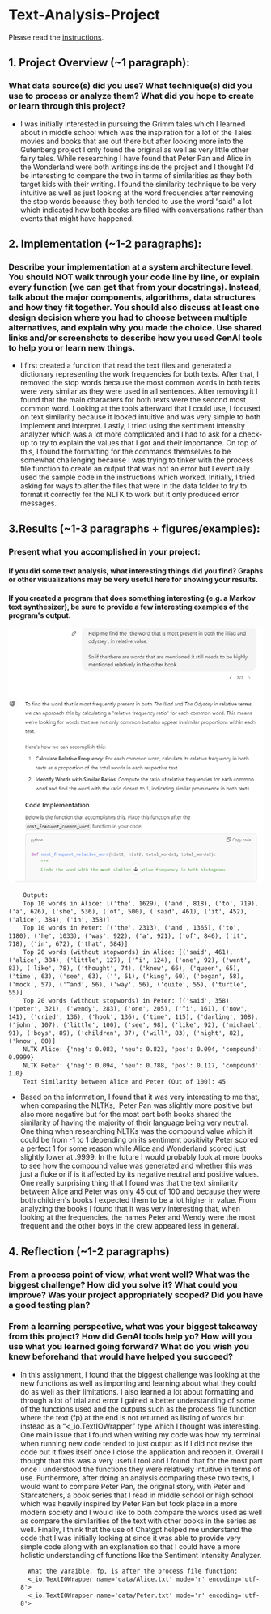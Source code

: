 # Text-Analysis-Project

Please read the [instructions](instructions.md).


## 1. Project Overview (~1 paragraph): 
### What data source(s) did you use? What technique(s) did you use to process or analyze them? What did you hope to create or learn through this project?

- I was initially interested in pursuing the Grimm tales which I learned about in middle school which was the inspiration for a lot of the Tales movies and books that are out there but after looking more into the Gutenberg project I only found the original as well as very little other fairy tales. While researching I have found that Peter Pan and Alice in the Wonderland were both writings inside the project and I thought I'd be interesting to compare the two in terms of similarities as they both target kids with their writing. I found the similarity technique to be very intuitive as well as just looking at the word frequencies after removing the stop words because they both tended to use the word “said” a lot which indicated how both books are filled with conversations rather than events that might have happened.

## 2. Implementation (~1-2 paragraphs):
### Describe your implementation at a system architecture level. You should NOT walk through your code line by line, or explain every function (we can get that from your docstrings). Instead, talk about the major components, algorithms, data structures and how they fit together. You should also discuss at least one design decision where you had to choose between multiple alternatives, and explain why you made the choice. Use shared links and/or screenshots to describe how you used GenAI tools to help you or learn new things.

- I first created a function that read the text files and generated a dictionary representing the work frequencies for both texts. After that, I removed the stop words because the most common words in both texts were very similar as they were used in all sentences. After removing it I found that the main characters for both texts were the second most common word. Looking at the tools afterward that I could use, I focused on text similarity because it looked intuitive and was very simple to both implement and interpret. Lastly, I tried using the sentiment intensity analyzer which was a lot more complicated and I had to ask for a check-up to try to explain the values that I got and their importance. On top of this, I found the formatting for the commands themselves to be somewhat challenging because I was trying to tinker with the process file function to create an output that was not an error but I eventually used the sample code in the instructions which worked. Initially, I tried asking for ways to alter the files that were in the data folder to try to format it correctly for the NLTK to work but it only produced error messages. 

## 3.Results (~1-3 paragraphs + figures/examples):
### Present what you accomplished in your project:
#### If you did some text analysis, what interesting things did you find? Graphs or other visualizations may be very useful here for showing your results.
#### If you created a program that does something interesting (e.g. a Markov text synthesizer), be sure to provide a few interesting examples of the program's output.

![alt text](image.png)

        Output:
        Top 10 words in Alice: [('the', 1629), ('and', 818), ('to', 719), ('a', 626), ('she', 536), ('of', 500), ('said', 461), ('it', 452), ('alice', 384), ('in', 358)]
        Top 10 words in Peter: [('the', 2313), ('and', 1365), ('to', 1180), ('he', 1033), ('was', 922), ('a', 921), ('of', 846), ('it', 718), ('in', 672), ('that', 584)]
        Top 20 words (without stopwords) in Alice: [('said', 461), ('alice', 384), ('little', 127), ('“i', 124), ('one', 92), ('went', 83), ('like', 78), ('thought', 74), ('know', 66), ('queen', 65), ('time', 63), ('see', 63), ('', 61), ('king', 60), ('began', 58), ('mock', 57), ('“and', 56), ('way', 56), ('quite', 55), ('turtle', 55)]
        Top 20 words (without stopwords) in Peter: [('said', 358), ('peter', 321), ('wendy', 283), ('one', 205), ('“i', 161), ('now', 141), ('cried', 136), ('hook', 136), ('time', 115), ('darling', 108), ('john', 107), ('little', 100), ('see', 98), ('like', 92), ('michael', 91), ('boys', 89), ('children', 87), ('will', 83), ('night', 82), ('know', 80)]
        NLTK Alice: {'neg': 0.083, 'neu': 0.823, 'pos': 0.094, 'compound': 0.9999}
        NLTK Peter: {'neg': 0.094, 'neu': 0.788, 'pos': 0.117, 'compound': 1.0}
        Text Similarity between Alice and Peter (Out of 100): 45

- Based on the information, I found that it was very interesting to me that, when comparing the NLTKs,  Peter Pan was slightly more positive but also more negative but for the most part both books shared the similarity of having the majority of their language being very neutral. One thing when researching NLTKs was the compound value which it could be from -1 to 1 depending on its sentiment positivity Peter scored a perfect 1 for some reason while Alice and Wonderland scored just slightly lower at .9999. In the future I would probably look at more books to see how the compound value was generated and whether this was just a fluke or if is it affected by its negative neutral and positive values. One really surprising thing that I found was that the text similarity between Alice and Peter was only 45 out of 100 and because they were both children's books I expected them to be a lot higher in value. From analyzing the books I found that it was very interesting that, when looking at the frequencies, the names Peter and Wendy were the most frequent and the other boys in the crew appeared less in general.

## 4. Reflection (~1-2 paragraphs)
### From a process point of view, what went well? What was the biggest challenge? How did you solve it? What could you improve? Was your project appropriately scoped? Did you have a good testing plan?
### From a learning perspective, what was your biggest takeaway from this project? How did GenAI tools help yo? How will you use what you learned going forward? What do you wish you knew beforehand that would have helped you succeed?

- In this assignment, I found that the biggest challenge was looking at the new functions as well as importing and learning about what they could do as well as their limitations. I also learned a lot about formatting and through a lot of trial and error I gained a better understanding of some of the functions used and the outputs such as the process file function where the text (fp) at the end is not returned as listing of words but instead as a “<_io.TextIOWrapper” type which I thought was interesting. One main issue that I found when writing my code was how my terminal when running new code tended to just output as if I did not revise the code but it fixes itself once I close the application and reopen it. Overall I thought that this was a very useful tool and I found that for the most part once I understood the functions they were relatively intuitive in terms of use. Furthermore, after doing an analysis comparing these two texts, I would want to compare Peter Pan, the original story, with Peter and Starcatchers, a book series that I read in middle school or high school which was heavily inspired by Peter Pan but took place in a more modern society and I would like to both compare the words used as well as compare the similarities of the text with other books in the series as well. Finally, I think that the use of Chatgpt helped me understand the code that I was initially looking at since it was able to provide very simple code along with an explanation so that I could have a more holistic understanding of functions like the Sentiment Intensity Analyzer.

        What the varaible, fp, is after the process file function:
        <_io.TextIOWrapper name='data/Alice.txt' mode='r' encoding='utf-8'>
        <_io.TextIOWrapper name='data/Peter.txt' mode='r' encoding='utf-8'>

